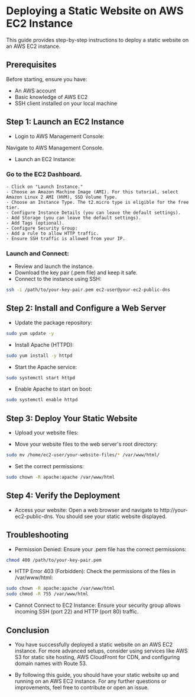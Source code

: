 # Deploying a Static Website on AWS EC2 Instance
This guide provides step-by-step instructions to deploy a static website on an AWS EC2 instance.

## Prerequisites
Before starting, ensure you have:

- An AWS account
- Basic knowledge of AWS EC2
- SSH client installed on your local machine
## Step 1: Launch an EC2 Instance
- Login to AWS Management Console:

Navigate to AWS Management Console.
- Launch an EC2 Instance:

### Go to the EC2 Dashboard.
    - Click on "Launch Instance."
    - Choose an Amazon Machine Image (AMI). For this tutorial, select Amazon Linux 2 AMI (HVM), SSD Volume Type.
    - Choose an Instance Type. The t2.micro type is eligible for the free tier.
    - Configure Instance Details (you can leave the default settings).
    - Add Storage (you can leave the default settings).
    - Add Tags (optional).
    - Configure Security Group:
    - Add a rule to allow HTTP traffic.
    - Ensure SSH traffic is allowed from your IP.
### Launch and Connect:

-   Review and launch the instance.
-   Download the key pair (.pem file) and keep it safe.
-   Connect to the instance using SSH:
```bash
ssh -i /path/to/your-key-pair.pem ec2-user@your-ec2-public-dns
```

## Step 2: Install and Configure a Web Server
- Update the package repository:

```bash
sudo yum update -y
```
- Install Apache (HTTPD):

```bash
sudo yum install -y httpd
```
- Start the Apache service:

```bash
sudo systemctl start httpd
```
- Enable Apache to start on boot:

```bash
sudo systemctl enable httpd
```

## Step 3: Deploy Your Static Website
- Upload your website files:

- Move your website files to the web server's root directory:

```bash
sudo mv /home/ec2-user/your-website-files/* /var/www/html/
```
- Set the correct permissions:

```bash
sudo chown -R apache:apache /var/www/html
```
## Step 4: Verify the Deployment
- Access your website:
Open a web browser and navigate to http://your-ec2-public-dns.
You should see your static website displayed.

## Troubleshooting
- Permission Denied: Ensure your .pem file has the correct permissions:

```bash
chmod 400 /path/to/your-key-pair.pem
```
- HTTP Error 403 (Forbidden): Check the permissions of the files in /var/www/html:

```bash
sudo chown -R apache:apache /var/www/html
sudo chmod -R 755 /var/www/html
```
- Cannot Connect to EC2 Instance: Ensure your security group allows incoming SSH (port 22) and HTTP (port 80) traffic.

## Conclusion
- You have successfully deployed a static website on an AWS EC2 instance. For more advanced setups, consider using services like AWS S3 for static site hosting, AWS CloudFront for CDN, and configuring domain names with Route 53.

- By following this guide, you should have your static website up and running on an AWS EC2 instance. For any further questions or improvements, feel free to contribute or open an issue.


